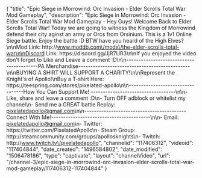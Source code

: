 {
    "title": "Epic Siege in Morrowind: Orc Invasion - Elder Scrolls Total War Mod Gameplay",
    "description": "Epic Siege in Morrowind: Orc Invasion - Elder Scrolls Total War Mod Gameplay - Hey Guys!  Welcome Back to Elder Scrolls Total War!  Today we are going to witness the Kingdom of Morrowind defend their city aginst an army or Orcs from Orsinium.  This is a 1v1 Online Siege battle.  Enjoy the battle :D BTW have you heard of the High Elves?\n\nMod Link: http:\/\/www.moddb.com\/mods\/the-elder-scrolls-total-war\n\nDiscord Link: https:\/\/discord.gg\/JjR7UR3\n\nIf you enjoyed the video don't forget to Like and Leave a comment :D\n\n-----------------------------------------PA Merchandise----------------------------------------------\n\nBUYING A SHIRT WILL SUPPORT A CHARITY!\n\nRepresent the Knight's of Apollo!\nBuy a T-shirt Here: https:\/\/teespring.com\/stores\/pixelated-apollo\n\n----------------------------------How You Can Support Me! -----------------------------------\n\n- Like, share and leave a comment :D\n- Turn OFF adblock or whitelist my channel\n- Send me a GREAT battle Replay: pixelatedapollo@gmail.com\n\n------------------------------------------Connect With Me!-----------------------------------------\n\n- Email: pixelatedapollo@gmail.com\n- Twitter: https:\/\/twitter.com\/PixelatedApollo\n- Steam Group:  http:\/\/steamcommunity.com\/groups\/apollosknights\n- Twitch: http:\/\/www.twitch.tv\/pixelatedapollo",
    "channelid": "117406312",
    "videoid": "117404844",
    "date_created": "1496584802",
    "date_modified": "1506478186",
    "type": "captivate",
    "layout": "channelVideo",
    "url": "\/channel-3\/epic-siege-in-morrowind-orc-invasion-elder-scrolls-total-war-mod-gameplay\/117406312-117404844"
}